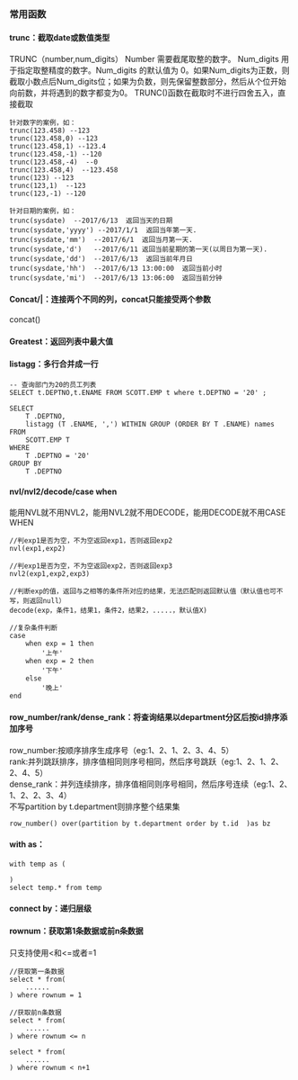 ### 常用函数
#### trunc：截取date或数值类型
TRUNC（number,num_digits）
Number 需要截尾取整的数字。
Num_digits 用于指定取整精度的数字。Num_digits 的默认值为 0。如果Num_digits为正数，则截取小数点后Num_digits位；如果为负数，则先保留整数部分，然后从个位开始向前数，并将遇到的数字都变为0。
TRUNC()函数在截取时不进行四舍五入，直接截取
````
针对数字的案例，如：
trunc(123.458) --123
trunc(123.458,0) --123
trunc(123.458,1) --123.4
trunc(123.458,-1) --120
trunc(123.458,-4)  --0
trunc(123.458,4)  --123.458
trunc(123) --123
trunc(123,1)  --123
trunc(123,-1) --120
 
针对日期的案例，如：
trunc(sysdate)  --2017/6/13  返回当天的日期
trunc(sysdate,'yyyy') --2017/1/1  返回当年第一天.
trunc(sysdate,'mm')  --2017/6/1  返回当月第一天.
trunc(sysdate,'d')   --2017/6/11 返回当前星期的第一天(以周日为第一天).
trunc(sysdate,'dd')  --2017/6/13  返回当前年月日
trunc(sysdate,'hh')  --2017/6/13 13:00:00  返回当前小时
trunc(sysdate,'mi')  --2017/6/13 13:06:00  返回当前分钟
````
#### Concat/|：连接两个不同的列，concat只能接受两个参数
concat()


#### Greatest：返回列表中最大值


#### listagg：多行合并成一行  
```
-- 查询部门为20的员工列表
SELECT t.DEPTNO,t.ENAME FROM SCOTT.EMP t where t.DEPTNO = '20' ;

SELECT
	T .DEPTNO,
	listagg (T .ENAME, ',') WITHIN GROUP (ORDER BY T .ENAME) names
FROM
	SCOTT.EMP T
WHERE
	T .DEPTNO = '20'
GROUP BY
	T .DEPTNO
```
#### nvl/nvl2/decode/case when
能用NVL就不用NVL2，能用NVL2就不用DECODE，能用DECODE就不用CASE WHEN
```
//判exp1是否为空，不为空返回exp1，否则返回exp2
nvl(exp1,exp2)

//判exp1是否为空，不为空返回exp2，否则返回exp3
nvl2(exp1,exp2,exp3)

//判断exp的值，返回与之相等的条件所对应的结果，无法匹配则返回默认值（默认值也可不写，则返回null）
decode(exp，条件1，结果1，条件2，结果2，.....，默认值X)

//复杂条件判断
case 
    when exp = 1 then 
        '上午'
    when exp = 2 then 
        '下午'
    else 
        '晚上'
end
```
#### row_number/rank/dense_rank：将查询结果以department分区后按id排序添加序号
row_number:按顺序排序生成序号（eg:1、2、1、2、3、4、5）  
rank:并列跳跃排序，排序值相同则序号相同，然后序号跳跃（eg:1、2、1、2、2、4、5）  
dense_rank：并列连续排序，排序值相同则序号相同，然后序号连续（eg:1、2、1、2、2、3、4）  
不写partition by t.department则排序整个结果集  
```
row_number() over(partition by t.department order by t.id  )as bz
```


#### with as：
```
with temp as (

)
select temp.* from temp
```
#### connect by：递归层级


#### rownum：获取第1条数据或前n条数据
只支持使用<和<=或者=1
```
//获取第一条数据
select * from(
    ......
) where rownum = 1

//获取前n条数据
select * from(
    ......
) where rownum <= n 

select * from(
    ......
) where rownum < n+1
```


